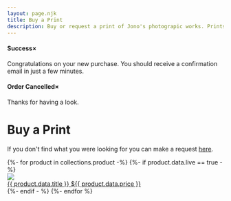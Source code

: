 ```yaml
---
layout: page.njk
title: Buy a Print
description: Buy or request a print of Jono's photograpic works. Prints are generally on photographic paper in 6 x 8 or on fine art paper in larger sizes
---
```


<div id="success" class="success box">
  <h4>Success<span class="closebutton" onclick="closeWindow()">×</span></h4>
  
  <p>Congratulations on your new purchase. You should receive a confirmation email in just a few minutes.</p>
</div>

<div id="cancel" class="cancelled box">
  <h4>Order Cancelled<span class="closebutton">×</span></h4>
  
  <p> Thanks for having a look.</p>
</div>

# Buy a Print


<p>If you don't find what you were looking for you can make a request <a href="request/">here</a>.</p>

<div class="column flex">
{%- for product in collections.product -%}
  {%- if product.data.live == true -%}
    <div class="product-container">
      <a class="product-link" href="{{product.url}}">
        <img class="product-image" src="/assets/images/{{ product.data.image }}"/>
        <div class="column-narrow">
          <span class="product-title">{{ product.data.title }}</span>
          <span class="product-price">${{ product.data.price }}</span>
        </div>
      </a>
    </div>
  {%- endif - %}
{%- endfor %}
</div>

<script>
  window.onload = function(){
    var query = window.location.search.substring(1);
    var qs = new URLSearchParams(query);
    if(qs.get('action') == 'success'){
      document.getElementById("success").style.display = 'block';
    } else if (qs.get('action') == 'cancel'){
      document.getElementById("cancel").style.display = 'block';
    }
  };
  
  var closeWindow = function(){
    window.history.replaceState({}, document.title, "/buy/");
    document.getElementById("success").style.display = 'none';
    document.getElementById("cancel").style.display = 'none';
  };
</script>